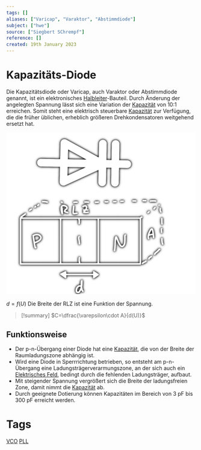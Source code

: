 ```yaml
---
tags: []
aliases: ["Varicap", "Varaktor", "Abstimmdiode"]
subject: ["hwe"]
source: ["Siegbert SChrempf"]
reference: []
created: 19th January 2023
---
```


# Kapazitäts-Diode
Die Kapazitätsdiode oder Varicap, auch Varaktor oder Abstimmdiode genannt, ist ein elektronisches [Halbleiter](Halbleiter.md)-Bauteil.
Durch Änderung der angelegten Spannung lässt sich eine Variation der [Kapazität](Kapazität.md) von 10:1 erreichen.
Somit steht eine elektrisch steuerbare [Kapazität](Kapazität.md) zur Verfügung, die die früher üblichen, erheblich größeren Drehkondensatoren weitgehend ersetzt hat.

![500](assets/varicap.png)

$d = f(U)$
Die Breite der RLZ ist eine Funktion der Spannung.

>[!summary] $C=\dfrac{\varepsilon\cdot A}{d(U)}$

## Funktionsweise
- Der p-n-Übergang einer Diode hat eine [Kapazität](Kapazität.md), die von der Breite der Raumladungszone abhängig ist.
- Wird eine Diode in Sperrrichtung betrieben, so entsteht am p-n-Übergang eine Ladungsträgerverarmungszone, an der sich auch ein [Elektrisches Feld](Elektrisches%20Feld.md), bedingt durch die fehlenden Ladungsträger, aufbaut.
- Mit steigender Spannung vergrößert sich die Breite der ladungsfreien Zone, damit nimmt die [Kapazität](Kapazität.md) ab.
- Durch geeignete Dotierung können Kapazitäten im Bereich von 3 pF bis 300 pF erreicht werden.

# Tags
[VCO](Voltage%20Controlled%20Oscillator.md)
[PLL](Oszillatoren/Phase%20Locked%20Loop.md)